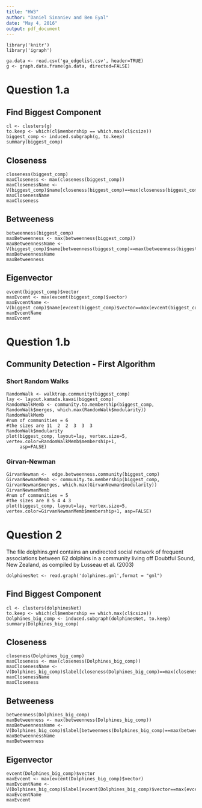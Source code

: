 ```yaml
---
title: "HW3"
author: "Daniel Sinaniev and Ben Eyal"
date: "May 4, 2016"
output: pdf_document
---
```


```{r, echo=FALSE}
library('knitr')
library('igraph')
```

```{r}
ga.data <- read.csv('ga_edgelist.csv', header=TRUE)
g <- graph.data.frame(ga.data, directed=FALSE)
```

# Question 1.a

## Find Biggest Component

```{r}
cl <- clusters(g)
to.keep <- which(cl$membership == which.max(cl$csize))
biggest_comp <- induced.subgraph(g, to.keep)
summary(biggest_comp)
```

## Closeness

```{r}
closeness(biggest_comp)
maxCloseness <- max(closeness(biggest_comp))
maxClosenessName <- V(biggest_comp)$name[closeness(biggest_comp)==max(closeness(biggest_comp))]
maxClosenessName
maxCloseness
```

## Betweeness

```{r}
betweenness(biggest_comp)
maxBetweenness <- max(betweenness(biggest_comp))
maxBetweennessName <- V(biggest_comp)$name[betweenness(biggest_comp)==max(betweenness(biggest_comp))]
maxBetweennessName
maxBetweenness
```

## Eigenvector

```{r}
evcent(biggest_comp)$vector
maxEvcent <- max(evcent(biggest_comp)$vector)
maxEvcentName <- V(biggest_comp)$name[evcent(biggest_comp)$vector==max(evcent(biggest_comp)$vector)]
maxEvcentName
maxEvcent
```

# Question 1.b

## Community Detection - First Algorithm

### Short Random Walks

```{r}
RandomWalk <- walktrap.community(biggest_comp)
lay <- layout.kamada.kawai(biggest_comp)
RandomWalkMemb <- community.to.membership(biggest_comp, RandomWalk$merges, which.max(RandomWalk$modularity))
RandomWalkMemb
#num of communities = 6
#the sizes are 11  2  2  3  3  3
RandomWalk$modularity
plot(biggest_comp, layout=lay, vertex.size=5, vertex.color=RandomWalkMemb$membership+1,
     asp=FALSE)
```

### Girvan-Newman

```{r}
GirvanNewman <-  edge.betweenness.community(biggest_comp)
GirvanNewmanMemb <- community.to.membership(biggest_comp, GirvanNewman$merges, which.max(GirvanNewman$modularity))
GirvanNewmanMemb
#num of communities = 5
#the sizes are 8 5 4 4 3
plot(biggest_comp, layout=lay, vertex.size=5, vertex.color=GirvanNewmanMemb$membership+1, asp=FALSE)
```

# Question 2

The file dolphins.gml contains an undirected social network of
frequent associations between 62 dolphins in a community living off
Doubtful Sound, New Zealand, as compiled by Lusseau et al. (2003)

```{r}
dolphinesNet <- read.graph('dolphines.gml',format = "gml")
```

## Find Biggest Component

```{r}
cl <- clusters(dolphinesNet)
to.keep <- which(cl$membership == which.max(cl$csize))
Dolphines_big_comp <- induced.subgraph(dolphinesNet, to.keep)
summary(Dolphines_big_comp)
```

## Closeness

```{r}
closeness(Dolphines_big_comp)
maxCloseness <- max(closeness(Dolphines_big_comp))
maxClosenessName <- V(Dolphines_big_comp)$label[closeness(Dolphines_big_comp)==max(closeness(Dolphines_big_comp))]
maxClosenessName
maxCloseness
```

## Betweeness

```{r}
betweenness(Dolphines_big_comp)
maxBetweenness <- max(betweenness(Dolphines_big_comp))
maxBetweennessName <- V(Dolphines_big_comp)$label[betweenness(Dolphines_big_comp)==max(betweenness(Dolphines_big_comp))]
maxBetweennessName
maxBetweenness
```

## Eigenvector

```{r}
evcent(Dolphines_big_comp)$vector
maxEvcent <- max(evcent(Dolphines_big_comp)$vector)
maxEvcentName <- V(Dolphines_big_comp)$label[evcent(Dolphines_big_comp)$vector==max(evcent(Dolphines_big_comp)$vector)]
maxEvcentName
maxEvcent
```

